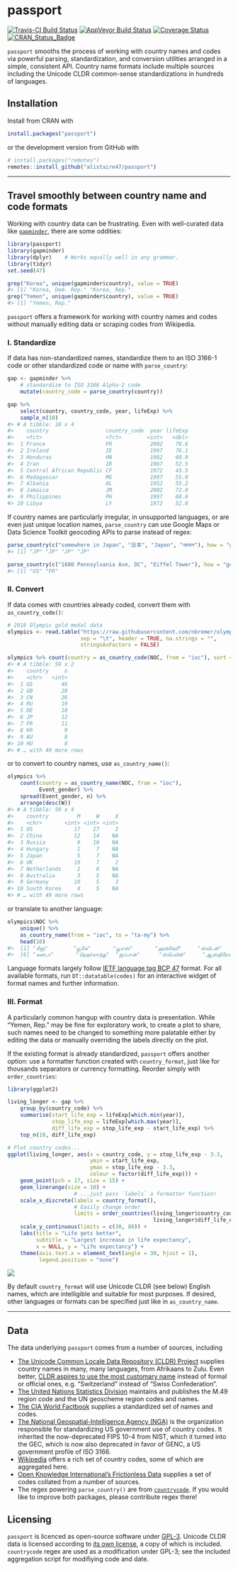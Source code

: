
<!-- README.md is generated from README.Rmd. Please edit that file -->

# passport

[![Travis-CI Build
Status](https://travis-ci.org/alistaire47/passport.svg?branch=master)](https://travis-ci.org/alistaire47/passport)
[![AppVeyor Build
Status](https://ci.appveyor.com/api/projects/status/github/alistaire47/passport?branch=master&svg=true)](https://ci.appveyor.com/project/alistaire47/passport)
[![Coverage
Status](https://codecov.io/gh/alistaire47/passport/branch/master/graph/badge.svg)](https://codecov.io/gh/alistaire47/passport)
[![CRAN\_Status\_Badge](https://www.r-pkg.org/badges/version/passport)](https://cran.r-project.org/package=passport)

`passport` smooths the process of working with country names and codes
via powerful parsing, standardization, and conversion utilities arranged
in a simple, consistent API. Country name formats include multiple
sources including the Unicode CLDR common-sense standardizations in
hundreds of languages.

## Installation

Install from CRAN with

``` r
install.packages("passport")
```

or the development version from GitHub with

``` r
# install.packages("remotes")
remotes::install_github("alistaire47/passport")
```

-----

## Travel smoothly between country name and code formats

Working with country data can be frustrating. Even with well-curated
data like [`gapminder`](https://github.com/jennybc/gapminder), there are
some oddities:

``` r
library(passport)
library(gapminder)
library(dplyr)    # Works equally well in any grammar.
library(tidyr)
set.seed(47)

grep("Korea", unique(gapminder$country), value = TRUE)
#> [1] "Korea, Dem. Rep." "Korea, Rep."
grep("Yemen", unique(gapminder$country), value = TRUE)
#> [1] "Yemen, Rep."
```

`passport` offers a framework for working with country names and codes
without manually editing data or scraping codes from Wikipedia.

### I. Standardize

If data has non-standardized names, standardize them to an ISO 3166-1
code or other standardized code or name with `parse_country`:

``` r
gap <- gapminder %>% 
    # standardize to ISO 3166 Alpha-2 code
    mutate(country_code = parse_country(country))

gap %>%
    select(country, country_code, year, lifeExp) %>%
    sample_n(10)
#> # A tibble: 10 x 4
#>    country                  country_code  year lifeExp
#>    <fct>                    <fct>        <int>   <dbl>
#>  1 France                   FR            2002    79.6
#>  2 Ireland                  IE            1997    76.1
#>  3 Honduras                 HN            1982    60.9
#>  4 Iran                     IR            1967    52.5
#>  5 Central African Republic CF            1972    43.5
#>  6 Madagascar               MG            1997    55.0
#>  7 Albania                  AL            1952    55.2
#>  8 Jamaica                  JM            2002    72.0
#>  9 Philippines              PH            1997    68.6
#> 10 Libya                    LY            1972    52.8
```

If country names are particularly irregular, in unsupported languages,
or are even just unique location names, `parse_country` can use Google
Maps or Data Science Toolkit geocoding APIs to parse instead of regex:

``` r
parse_country(c("somewhere in Japan", "日本", "Japon", "जापान"), how = "google")
#> [1] "JP" "JP" "JP" "JP"

parse_country(c("1600 Pennsylvania Ave, DC", "Eiffel Tower"), how = "google")
#> [1] "US" "FR"
```

### II. Convert

If data comes with countries already coded, convert them with
`as_country_code()`:

``` r
# 2016 Olympic gold medal data
olympics <- read.table("https://raw.githubusercontent.com/nbremer/olympicfeathers/gh-pages/data/raw%20medal%20data/Rio%202016%20gold%20medal%20winners.txt", 
                       sep = "\t", header = TRUE, na.strings = "", 
                       stringsAsFactors = FALSE)

olympics %>% count(country = as_country_code(NOC, from = "ioc"), sort = TRUE)
#> # A tibble: 59 x 2
#>    country     n
#>    <chr>   <int>
#>  1 US         46
#>  2 GB         28
#>  3 CN         26
#>  4 RU         19
#>  5 DE         18
#>  6 JP         12
#>  7 FR         11
#>  8 KR          9
#>  9 AU          8
#> 10 HU          8
#> # … with 49 more rows
```

or to convert to country names, use `as_country_name()`:

``` r
olympics %>% 
    count(country = as_country_name(NOC, from = "ioc"), 
          Event_gender) %>% 
    spread(Event_gender, n) %>% 
    arrange(desc(W))
#> # A tibble: 59 x 4
#>    country         M     W     X
#>    <chr>       <int> <int> <int>
#>  1 US             17    27     2
#>  2 China          12    14    NA
#>  3 Russia          9    10    NA
#>  4 Hungary         1     7    NA
#>  5 Japan           5     7    NA
#>  6 UK             19     7     2
#>  7 Netherlands     2     6    NA
#>  8 Australia       3     5    NA
#>  9 Germany        10     5     3
#> 10 South Korea     4     5    NA
#> # … with 49 more rows
```

or translate to another language:

``` r
olympics$NOC %>% 
    unique() %>% 
    as_country_name(from = "ioc", to = "ta-my") %>% 
    head(10)
#>  [1] "சீனா"        "யூகே"       "யூஎஸ்"       "ஹங்கேரி"     "ஸ்வீடன்"      
#>  [6] "கனடா"       "நெதர்லாந்து"  "ஜப்பான்"      "ஸ்பெயின்"     "ஆஸ்திரேலியா"
```

Language formats largely follow [IETF language tag BCP
47](https://en.wikipedia.org/wiki/IETF_language_tag) format. For all
available formats, run `DT::datatable(codes)` for an interactive widget
of format names and further information.

### III. Format

A particularly common hangup with country data is presentation. While
“Yemen, Rep.” may be fine for exploratory work, to create a plot to
share, such names need to be changed to something more palatable either
by editing the data or manually overriding the labels directly on the
plot.

If the existing format is already standardized, `passport` offers
another option: use a formatter function created with `country_format`,
just like for thousands separators or currency formatting. Reorder
simply with `order_countries`:

``` r
library(ggplot2)

living_longer <- gap %>% 
    group_by(country_code) %>% 
    summarise(start_life_exp = lifeExp[which.min(year)], 
              stop_life_exp = lifeExp[which.max(year)], 
              diff_life_exp = stop_life_exp - start_life_exp) %>% 
    top_n(10, diff_life_exp) 

# Plot country codes...
ggplot(living_longer, aes(x = country_code, y = stop_life_exp - 3.3,
                          ymin = start_life_exp, 
                          ymax = stop_life_exp - 3.3, 
                          colour = factor(diff_life_exp))) + 
    geom_point(pch = 17, size = 15) + 
    geom_linerange(size = 10) + 
                     # ...just pass `labels` a formatter function!
    scale_x_discrete(labels = country_format(),
                     # Easily change order
                     limits = order_countries(living_longer$country_code, 
                                              living_longer$diff_life_exp)) + 
    scale_y_continuous(limits = c(30, 80)) + 
    labs(title = "Life gets better",
         subtitle = "Largest increase in life expectancy",
         x = NULL, y = "Life expectancy") + 
    theme(axis.text.x = element_text(angle = 30, hjust = 1), 
          legend.position = "none")
```

![](man/figures/README-format-1.png)<!-- -->

By default `country_format` will use Unicode CLDR (see below) English
names, which are intelligible and suitable for most purposes. If
desired, other languages or formats can be specified just like in
`as_country_name`.

-----

## Data

The data underlying `passport` comes from a number of sources, including

  - [The Unicode Common Locale Data Repository (CLDR)
    Project](http://cldr.unicode.org/) supplies country names in many,
    many languages, from Afrikaans to Zulu. Even better, [CLDR aspires
    to use the most customary
    name](http://cldr.unicode.org/translation/country-names) instead of
    formal or official ones, e.g. “Switzerland” instead of “Swiss
    Confederation”.
  - [The United Nations Statistics
    Division](https://unstats.un.org/unsd/methodology/m49/overview/)
    maintains and publishes the M.49 region code and the UN geoscheme
    region codes and names.
  - [The CIA World
    Factbook](https://www.cia.gov/library/publications/the-world-factbook/index.html)
    supplies a standardized set of names and codes.
  - [The National Geospatial-Intelligence Agency
    (NGA)](http://geonames.nga.mil/gns/html/countrycodes.html) is the
    organization responsible for standardizing US government use of
    country codes. It inherited the now-deprecated FIPS 10-4 from NIST,
    which it turned into the GEC, which is now also deprecated in favor
    of GENC, a US government profile of ISO 3166.
  - [Wikipedia](https://en.wikipedia.org/wiki/Category:Lists_of_country_codes)
    offers a rich set of country codes, some of which are aggregated
    here.
  - [Open Knowledge International’s Frictionless
    Data](http://data.okfn.org/data/core/country-codes) supplies a set
    of codes collated from a number of sources.
  - The regex powering `parse_country()` are from
    [`countrycode`](https://github.com/vincentarelbundock/countrycode).
    If you would like to improve both packages, please contribute regex
    there\!

## Licensing

`passport` is licenced as open-source software under
[GPL-3](https://www.gnu.org/licenses/gpl.html). Unicode CLDR data is
licensed according to [its own
license](https://github.com/unicode-cldr/cldr-json/blob/master/LICENSE),
a copy of which is included. `countrycode` regex are used as a
modification under GPL-3; see the included aggregation script for
modifiying code and date.
